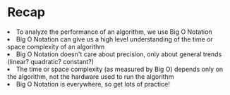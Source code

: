 <h1>Recap</h1>
<li>To analyze the performance of an algorithm, we use Big O Notation
<li>Big O Notation can give us a high level understanding of the time or space complexity of an algorithm
<li>Big O Notation doesn't care about precision, only about general trends (linear? quadratic? constant?)
<li>The time or space complexity (as measured by Big O) depends only on the algorithm, not the hardware used to run the algorithm
<li>Big O Notation is everywhere, so get lots of practice!